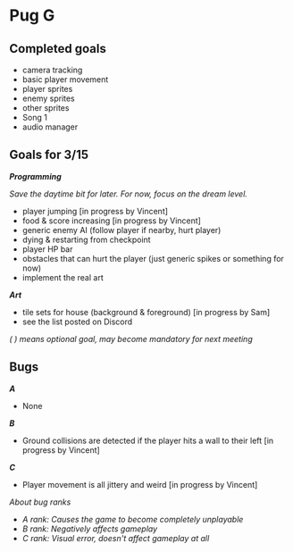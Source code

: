 # Pug G

## Completed goals

- camera tracking
- basic player movement
- player sprites
- enemy sprites
- other sprites
- Song 1
- audio manager

## Goals for 3/15
***Programming***

*Save the daytime bit for later. For now, focus on the dream level.*
- player jumping [in progress by Vincent]
- food & score increasing [in progress by Vincent]
- generic enemy AI (follow player if nearby, hurt player)
- dying & restarting from checkpoint
- player HP bar
- obstacles that can hurt the player (just generic spikes or something for now)
- implement the real art

***Art***
- tile sets for house (background & foreground) [in progress by Sam]
- see the list posted on Discord

*( ) means optional goal, may become mandatory for next meeting*


## Bugs

***A***

- None

***B***

- Ground collisions are detected if the player hits a wall to their left [in progress by Vincent]

***C***

- Player movement is all jittery and weird [in progress by Vincent]

*About bug ranks*
- *A rank: Causes the game to become completely unplayable*
- *B rank: Negatively affects gameplay*
- *C rank: Visual error, doesn't affect gameplay at all*
